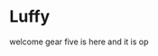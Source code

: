 # Luffy
welcome
gear five is here and it is op 
 
 
 
  
    
             
           
                 
                    
             
               
    
   
